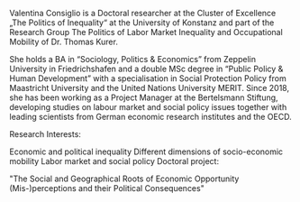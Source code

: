 


Valentina Consiglio is a Doctoral researcher at the Cluster of Excellence „The Politics of Inequality“ at the University of Konstanz and part of the Research Group The Politics of Labor Market Inequality and Occupational Mobility of Dr. Thomas Kurer. 

She holds a BA in “Sociology, Politics \& Economics” from Zeppelin University in Friedrichshafen and a double MSc degree in “Public Policy \& Human Development” with a specialisation in Social Protection Policy from Maastricht University and the United Nations University MERIT. Since 2018, she has been working as a Project Manager at the Bertelsmann Stiftung, developing studies on labour market and social policy issues together with leading scientists from German economic research institutes and the OECD.

Research Interests: 

Economic and political inequality
Different dimensions of socio-economic mobility 
Labor market and social policy
Doctoral project:

"The Social and Geographical Roots of Economic Opportunity (Mis-)perceptions and their Political Consequences"